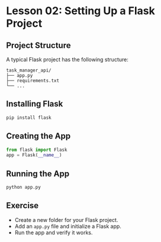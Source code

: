 # Lesson 02: Setting Up a Flask Project

## Project Structure
A typical Flask project has the following structure:
```
task_manager_api/
├── app.py
├── requirements.txt
└── ...
```

## Installing Flask
```bash
pip install flask
```

## Creating the App
```python
from flask import Flask
app = Flask(__name__)
```

## Running the App
```bash
python app.py
```

## Exercise
- Create a new folder for your Flask project.
- Add an `app.py` file and initialize a Flask app.
- Run the app and verify it works.
